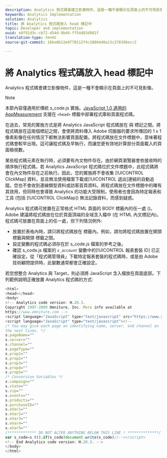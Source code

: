 ```yaml
---
description: Analytics 程式碼會建立影像物件，這是一種不會顯示在頁面上的不可見影像。
keywords: Analytics Implementation
solution: Analytics
title: 將 Analytics 程式碼放入 head 標記中
topic: Developer and implementation
uuid: e8f91d3c-cb72-454d-9bd4-ff54d83d981f
translation-type: tm+mt
source-git-commit: 16ba0b12e0f70112f4c10804d0a13c278388ecc2

---
```



# 將 Analytics 程式碼放入 head 標記中

Analytics 程式碼會建立影像物件，這是一種不會顯示在頁面上的不可見影像。

>[!NOTE]
>
>本節內容僅適用於傳統 s_code.js 實施。[JavaScript 1.0 適用的 AppMeasurement](/help/implement/js-implementation/c-appmeasurement-js/appmeasure-mjs.md) 支援在 `<head>` 標籤中部署程式庫和頁面程式碼。

在過去，常見的實施方式是將 Analytics JavaScript 程式碼放在  <head><meta http-equiv="Content-Type" content="text/html; charset=UTF-8"> 與 </head> 標記之間。將程式碼放在這兩個標記之間，會使將資料傳入 Adobe 伺服器的要求所傳回的 1 x 1 像素影像在任何情況下都無法影響頁面配置。將程式碼放在文件標題中，意味著程式碼會較早出現。這可讓程式碼及早執行，而讓您更有效地計算部分頁面載入的頁面檢視數。

某些程式碼元素在執行時，必須要有內文物件存在。由於網頁瀏覽器會依接收時的順序執行程式碼，若 Analytics JavaScript 程式碼位於文件標題中，此程式碼將會在內文物件存在之前執行。因此，您的實施將不會收集 [!UICONTROL ClickMap] 資料，並且無法使用檔案下載或[!UICONTROL 退出]連結的自動追蹤。您也不會收到連線類型資料或訪客首頁資料。將程式碼放在文件標題中的確有其效用，但同時也會導致 Analytics 的功能大受限制，使用者也會因為特定報表和工具 (包括 [!UICONTROL ClickMap]) 無法記錄資料，而感到疑惑。

Analytics 程式碼可放置在正常格式 HTML 頁面的 BODY 標籤內的任一處 (<BODY></BODY>)。Adobe 建議將程式碼放在位於頁面頂端的全域含入檔中 (在 HTML 內文標記內)。程式碼可放置在頁面上的任一處，但下列情況例外: 

* 放置於表格內時，請只將程式碼放在 <td></td> 標籤內。例如，請勿將程式碼放置在開頭 <tr> 標籤與開頭 <td> 標籤之間。
* 設定變數的程式碼必須存在於 s_code.js 檔案的參考之後。
* 確認 s_code.js 檔案的 *`s_account`* 變數中的[!UICONTROL 報表套裝 ID] 已正確設定。從「程式碼管理員」下載特定報表套裝的程式碼時，或是由 Adobe 技術顧問提供時，此變數通常都會正確設定。

若您想整合 Analytics 與 Target，則必須將 JavaScript 含入檔放在頁面底部。下列範例說明正確放置 Analytics 程式碼的方式: 

```js
<html> 
<head></head> 
<body> 
<!-- Analytics code version: H.20.3.
Copyright 1997-2009 Omniture, Inc. More info available at 
https://www.omniture.com --> 
<script language="JavaScript" type="text/javascript" src="https://www.yourdomain.com/js/s_code.js"></script> 
<script language="JavaScript" type="text/javascript"><!-- 
/* You may give each page an identifying name, server, and channel on 
the next lines. */ 
s.pageName="" 
s.server="" 
s.channel="" 
s.pageType="" 
s.prop1="" 
s.prop2="" 
s.prop3="" 
s.prop4="" 
s.prop5="" 
/* Conversion Variables */ 
s.campaign="" 
s.state="" 
s.zip="" 
s.events="" 
s.products="" 
s.purchaseID="" 
s.eVar1="" 
s.eVar2="" 
s.eVar3="" 
s.eVar4="" 
s.eVar5="" 
/************* DO NOT ALTER ANYTHING BELOW THIS LINE ! **************/ 
var s_code=s.t();if(s_code)document.write(s_code)//--></script> 
<!-- End Analytics code version: H.20.3. --> 
</body> 
</html> 
```

